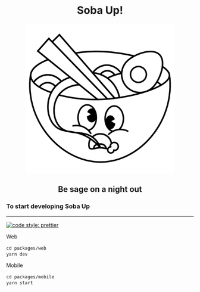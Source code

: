 <h1 align="center">Soba Up!</h1>

<div align="center">
  <img src="docs/images/soba-up.png" alt="Tech Interview Handbook" width="400" />
  <h2>Be sage on a night out</h2>
  
</div>


### To start developing Soba Up

<hr />

[![code style: prettier](https://img.shields.io/badge/code_style-prettier-ff69b4.svg?style=flat-square)](https://github.com/prettier/prettier)

Web

```shell
cd packages/web
yarn dev
```

Mobile

```shell
cd packages/mobile
yarn start
```
